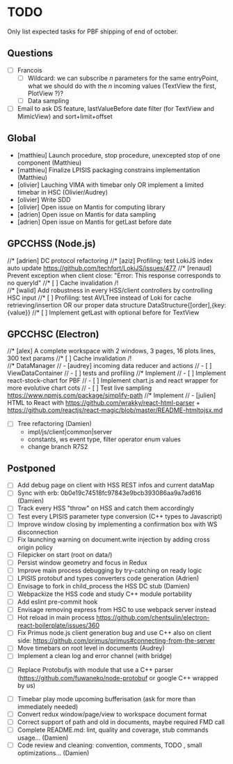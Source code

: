 # TODO

Only list expected tasks for PBF shipping of end of october.

## Questions

* [ ] Francois
  * [ ] Wildcard: we can subscribe *n* parameters for the same entryPoint, what we should do with the *n* incoming values (TextView the first, PlotView ?)?
  * [ ] Data sampling
* [ ] Email to ask DS feature, lastValueBefore date filter (for TextView and MimicView) and sort+limit+offset

## Global

* [matthieu] Launch procedure, stop procedure, unexcepted stop of one component (Matthieu)
* [matthieu] Finalize LPISIS packaging constrains implementation (Matthieu)
* [olivier] Lauching VIMA with timebar only OR implement a limited timebar in HSC (Olivier/Audrey)
* [olivier] Write SDD
* [olivier] Open issue on Mantis for computing library 
* [adrien] Open issue on Mantis for data sampling
* [adrien] Open issue on Mantis for getLast before date

## GPCCHSS (Node.js)

//* [adrien] DC protocol refactoring
//* [aziz] Profiling: test LokiJS index auto update https://github.com/techfort/LokiJS/issues/477
//* [renaud] Prevent exception when client close: "Error: This response corresponds to no queryId"
//* [ ] Cache invalidation /!\
//* [walid] Add robustness in every HSS/client controllers by controlling HSC input
//* [ ] Profiling: test AVLTree instead of Loki for cache retrieving/insertion OR our proper data structure DataStructure{[order],{key:{value}}
//* [ ] Implement getLast with optional before for TextView 

## GPCCHSC (Electron)

//* [alex] A complete workspace with 2 windows, 3 pages, 16 plots lines, 300 text params
//* [ ] Cache invalidation /!\
//* DataManager
//  - [audrey] incoming data reducer and actions
//  - [ ] ViewDataContainer
//  - [ ] tests and profiling
//* Implement <PlotView/>
//  - [ ] Implement react-stock-chart for PBF
//  - [ ] Implement chart.js and react wrapper for more evolutive chart cots
//  - [ ] Test live sampling https://www.npmjs.com/package/simplify-path
//* Implement <TextView/>
//  - [julien] HTML to React with https://github.com/wrakky/react-html-parser + https://github.com/reactjs/react-magic/blob/master/README-htmltojsx.md
* [ ] Tree refactoring (Damien)
  - impl/js/client|common|server
  - constants, ws event type, filter operator enum values
  - change branch R7S2

## Postponed

* [ ] Add debug page on client with HSS REST infos and current dataMap
* [ ] Sync with erb: 0b0e19c74518fc97843e9bcb393086aa9a7ad616 (Damien)
* [ ] Track every HSS "throw" on HSS and catch them accordingly
* [ ] Test every LPISIS parameter type conversion (C++ types to Javascript)
* [ ] Improve window closing by implementing a confirmation box with WS disconnection
* [ ] Fix launching warning on document.write injection by adding cross origin policy
* [ ] Filepicker on start (root on data/)
* [ ] Persist window geometry and focus in Redux
* [ ] Improve main process debugging by try-catching on ready logic
* [ ] LPISIS protobuf and types converters code generation (Adrien)
* [ ] Envisage to fork in child_process the HSS DC stub (Damien)
* [ ] Webpackize the HSS code and study C++ module portability
* [ ] Add eslint pre-commit hook
* [ ] Envisage removing express from HSC to use webpack server instead
* [ ] Hot reload in main process https://github.com/chentsulin/electron-react-boilerplate/issues/360
* [ ] Fix Primus node.js client generation bug and use C++ also on client side: https://github.com/primus/primus#connecting-from-the-server
* [ ] Move timebars on root level in documents (Audrey)
* [ ] Implement a clean log and error channel (with bridge)
- [ ] Replace Protobufjs with module that use a C++ parser (https://github.com/fuwaneko/node-protobuf or google C++ wrapped by us)
* [ ] Timebar play mode upcoming bufferisation (ask for more than immediately needed)
* [ ] Convert redux window/page/view to workspace document format
* [ ] Correct support of path and oId in documents, maybe required FMD call
* [ ] Complete README.md: lint, quality and coverage, stub  commands usage... (Damien)
* [ ] Code review and cleaning: convention, comments, TODO , small optimizations... (Damien)